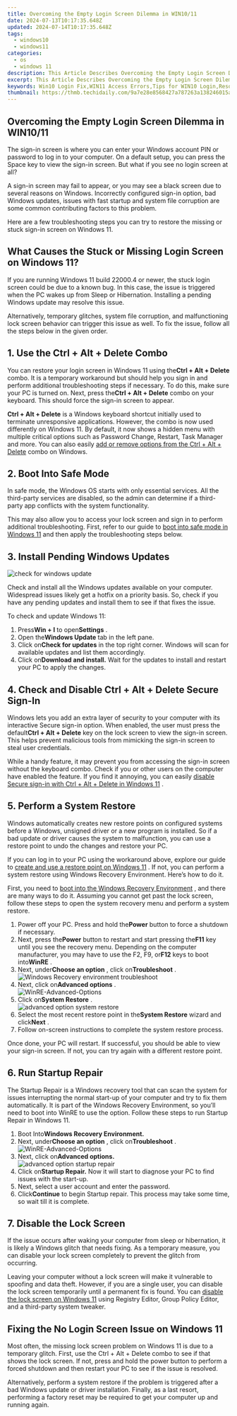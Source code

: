 ```yaml
---
title: Overcoming the Empty Login Screen Dilemma in WIN10/11
date: 2024-07-13T10:17:35.648Z
updated: 2024-07-14T10:17:35.648Z
tags:
  - windows10
  - windows11
categories:
  - os
  - windows 11
description: This Article Describes Overcoming the Empty Login Screen Dilemma in WIN10/11
excerpt: This Article Describes Overcoming the Empty Login Screen Dilemma in WIN10/11
keywords: Win10 Login Fix,WIN11 Access Errors,Tips for WIN10 Login,Resolving Login Screen Woes,Empty Login in Windows,Overcoming WIN Login Issues,Troubleshoot Win10 Login
thumbnail: https://thmb.techidaily.com/9a7e28e8568427a787263a138246015aa54bad8070697287a395ca8f0d59bbb1.jpg
---
```


## Overcoming the Empty Login Screen Dilemma in WIN10/11

 The sign-in screen is where you can enter your Windows account PIN or password to log in to your computer. On a default setup, you can press the Space key to view the sign-in screen. But what if you see no login screen at all?

 A sign-in screen may fail to appear, or you may see a black screen due to several reasons on Windows. Incorrectly configured sign-in option, bad Windows updates, issues with fast startup and system file corruption are some common contributing factors to this problem.

 Here are a few troubleshooting steps you can try to restore the missing or stuck sign-in screen on Windows 11.

## What Causes the Stuck or Missing Login Screen on Windows 11?

 If you are running Windows 11 build 22000.4 or newer, the stuck login screen could be due to a known bug. In this case, the issue is triggered when the PC wakes up from Sleep or Hibernation. Installing a pending Windows update may resolve this issue.

 Alternatively, temporary glitches, system file corruption, and malfunctioning lock screen behavior can trigger this issue as well. To fix the issue, follow all the steps below in the given order.

## 1\. Use the Ctrl + Alt + Delete Combo

 You can restore your login screen in Windows 11 using the**Ctrl + Alt + Delete** combo. It is a temporary workaround but should help you sign in and perform additional troubleshooting steps if necessary. To do this, make sure your PC is turned on. Next, press the**Ctrl + Alt + Delete** combo on your keyboard. This should force the sign-in screen to appear.

**Ctrl + Alt + Delete** is a Windows keyboard shortcut initially used to terminate unresponsive applications. However, the combo is now used differently on Windows 11\. By default, it now shows a hidden menu with multiple critical options such as Password Change, Restart, Task Manager and more. You can also easily [add or remove options from the Ctrl + Alt + Delete](https://www.makeuseof.com/windows-ctrl-alt-del-add-remove/) combo on Windows.

## 2\. Boot Into Safe Mode

 In safe mode, the Windows OS starts with only essential services. All the third-party services are disabled, so the admin can determine if a third-party app conflicts with the system functionality.

 This may also allow you to access your lock screen and sign in to perform additional troubleshooting. First, refer to our guide to [boot into safe mode in Windows 11](https://www.makeuseof.com/windows-11-boot-safe-mode/) and then apply the troubleshooting steps below.

## 3\. Install Pending Windows Updates

![check for windows update](https://static1.makeuseofimages.com/wordpress/wp-content/uploads/2022/12/check-for-windows-update-1-2.jpg)

 Check and install all the Windows updates available on your computer. Widespread issues likely get a hotfix on a priority basis. So, check if you have any pending updates and install them to see if that fixes the issue.

To check and update Windows 11:

1. Press**Win + I** to open**Settings** .
2. Open the**Windows Update** tab in the left pane.
3. Click on**Check for updates** in the top right corner. Windows will scan for available updates and list them accordingly.
4. Click on**Download and install.** Wait for the updates to install and restart your PC to apply the changes.

## 4\. Check and Disable Ctrl + Alt + Delete Secure Sign-In

 Windows lets you add an extra layer of security to your computer with its interactive Secure sign-in option. When enabled, the user must press the default**Ctrl + Alt + Delete** key on the lock screen to view the sign-in screen. This helps prevent malicious tools from mimicking the sign-in screen to steal user credentials.

 While a handy feature, it may prevent you from accessing the sign-in screen without the keyboard combo. Check if you or other users on the computer have enabled the feature. If you find it annoying, you can easily [disable Secure sign-in with Ctrl + Alt + Delete in Windows 11](https://www.makeuseof.com/windows-11-disable-secure-sign-in/) .

## 5\. Perform a System Restore

 Windows automatically creates new restore points on configured systems before a Windows, unsigned driver or a new program is installed. So if a bad update or driver causes the system to malfunction, you can use a restore point to undo the changes and restore your PC.

 If you can log in to your PC using the workaround above, explore our guide to [create and use a restore point on Windows 11](https://www.makeuseof.com/windows-11-create-restore-point/) . If not, you can perform a system restore using Windows Recovery Environment. Here’s how to do it.

 First, you need to [boot into the Windows Recovery Environment](https://www.makeuseof.com/ways-to-boot-into-the-windows-recovery-environment/) , and there are many ways to do it. Assuming you cannot get past the lock screen, follow these steps to open the system recovery menu and perform a system restore.

1. Power off your PC. Press and hold the**Power** button to force a shutdown if necessary.
2. Next, press the**Power** button to restart and start pressing the**F11** key until you see the recovery menu. Depending on the computer manufacturer, you may have to use the F2, F9, or**F12** keys to boot into**WinRE** .
3. Next, under**Choose an option** , click on**Troubleshoot** .  
![Windows Recovery environment troubleshoot](https://static1.makeuseofimages.com/wordpress/wp-content/uploads/2022/12/windows-recovery-environment-troubleshoot.jpg)
4. Next, click on**Advanced options** .  
![WinRE-Advanced-Options](https://static1.makeuseofimages.com/wordpress/wp-content/uploads/2022/12/winre-advanced-options.jpg)
5. Click on**System Restore** .  
![advanced option system restore](https://static1.makeuseofimages.com/wordpress/wp-content/uploads/2022/12/advanced-option-system-restore.jpg)
6. Select the most recent restore point in the**System Restore** wizard and click**Next** .
7. Follow on-screen instructions to complete the system restore process.

 Once done, your PC will restart. If successful, you should be able to view your sign-in screen. If not, you can try again with a different restore point.

## 6\. Run Startup Repair

 The Startup Repair is a Windows recovery tool that can scan the system for issues interrupting the normal start-up of your computer and try to fix them automatically. It is part of the Windows Recovery Environment, so you’ll need to boot into WinRE to use the option. Follow these steps to run Startup Repair in Windows 11.

1. Boot Into**Windows Recovery Environment.**
2. Next, under**Choose an option** , click on**Troubleshoot** .  
![WinRE-Advanced-Options](https://static1.makeuseofimages.com/wordpress/wp-content/uploads/2022/12/winre-advanced-options.jpg)
3. Next, click on**Advanced options.**  
![advanced option startup repair](https://static1.makeuseofimages.com/wordpress/wp-content/uploads/2022/12/advanced-option-startup-repair.jpg)
4. Click on**Startup Repair.** Now it will start to diagnose your PC to find issues with the start-up.
5. Next, select a user account and enter the password.
6. Click**Continue** to begin Startup repair. This process may take some time, so wait till it is complete.

## 7\. Disable the Lock Screen

 If the issue occurs after waking your computer from sleep or hibernation, it is likely a Windows glitch that needs fixing. As a temporary measure, you can disable your lock screen completely to prevent the glitch from occurring.

 Leaving your computer without a lock screen will make it vulnerable to spoofing and data theft. However, if you are a single user, you can disable the lock screen temporarily until a permanent fix is found. You can [disable the lock screen on Windows 11](https://www.makeuseof.com/disable-lock-screen-windows-11/) using Registry Editor, Group Policy Editor, and a third-party system tweaker.

## Fixing the No Login Screen Issue on Windows 11

 Most often, the missing lock screen problem on Windows 11 is due to a temporary glitch. First, use the Ctrl + Alt + Delete combo to see if that shows the lock screen. If not, press and hold the power button to perform a forced shutdown and then restart your PC to see if the issue is resolved.

 Alternatively, perform a system restore if the problem is triggered after a bad Windows update or driver installation. Finally, as a last resort, performing a factory reset may be required to get your computer up and running again.

<ins class="adsbygoogle"
     style="display:block"
     data-ad-format="autorelaxed"
     data-ad-client="ca-pub-7571918770474297"
     data-ad-slot="1223367746"></ins>



<ins class="adsbygoogle"
     style="display:block"
     data-ad-client="ca-pub-7571918770474297"
     data-ad-slot="8358498916"
     data-ad-format="auto"
     data-full-width-responsive="true"></ins>




